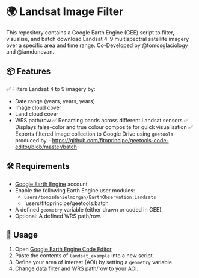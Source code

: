 
# 🌍 Landsat Image Filter

This repository contains a Google Earth Engine (GEE) script to filter, visualise, and batch download Landsat 4-9 multispectral satellite imagery over a specific area and time range. Co-Developed by @tomosglaciology and @iamdonovan.
 

## 📦 Features

✅ Filters Landsat 4 to 9 imagery by:
  - Date range (years, years, years)
  - Image cloud cover
  - Land cloud cover
  - WRS path/row
  ✅ Renaming bands across different Landsat sensors 
  ✅ Displays false-color and true colour composite for quick visualisation
  ✅ Exports filtered image collection to Google Drive using `geetools` produced by - https://github.com/fitoprincipe/geetools-code-editor/blob/master/batch

## 🛠 Requirements

- [Google Earth Engine](https://earthengine.google.com/) account
- Enable the following Earth Engine user modules:
  - `users/tomosdanielmorgan/EarthObservation:Landsats`
  - `users/fitoprincipe/geetools:batch
- A defined `geometry` variable (either drawn or coded in GEE).
- Optional: A defined WRS path/row.

## 🚀 Usage

1. Open [Google Earth Engine Code Editor](https://code.earthengine.google.com/)
2. Paste the contents of `landsat_example` into a new script.
3. Define your area of interest (AOI) by setting a `geometry` variable.
4. Change data filter and WRS path/row to your AOI.
